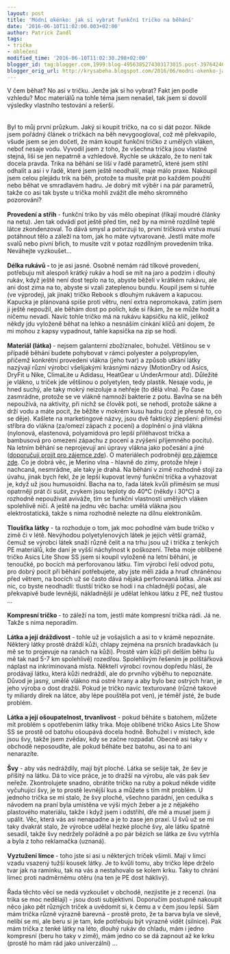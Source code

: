 ```yaml
---
layout: post
title: 'Módní okénko: jak si vybrat funkční tričko na běhání'
date: '2016-06-10T11:02:00.003+02:00'
author: Patrick Zandl
tags:
- trička
- oblečení
modified_time: '2016-06-10T11:02:30.298+02:00'
blogger_id: tag:blogger.com,1999:blog-4956385274303173015.post-3976424079807797454
blogger_orig_url: http://krysabeha.blogspot.com/2016/06/modni-okenko-jak-si-vybrat-funkcni.html
---
```


V čem běhat? No asi v tričku. Jenže jak si ho vybrat? Fakt jen podle vzhledu? Moc materiálů na tohle téma jsem nenašel, tak jsem si dovolil výsledky vlastního testování a rešerší.<br /><br /><a name='more'></a><br />Byl to můj první průzkum. Jaký si koupit tričko, na co si dát pozor. Nikde jsem pořádný článek o tričkách na běh nevygoogloval, což mě překvapilo, všude jsem se jen dočetl, že mám koupit funkční tričko z umělých vláken, neboť nesaje vodu. Vyvodil jsem z toho, že všechna trička jsou vlastně stejná, liší se jen nepatrně a vzhledově. Rychle se ukázalo, že to není tak docela pravda. Trika na běhání se liší v řadě parametrů, které jsem stihl odhalit a asi i v řadě, které jsem ještě neodhalil, maje málo praxe. Nakoupil jsem celou plejádu trik na běh, protože ta musíte prát po každém použití nebo běhat ve smradlavém hadru. Je dobrý mít výběr i na pár parametrů, takže co asi tak byste u trička mohli zvážit dle mého skromného pozorování?<br /><br /><b>Provedení a střih</b> - funkční triko by vás mělo obepínat (říkají moudré články na netu). Jen tak odvádí pot ještě před tím, než by na mírně rozdílně teplé látce zkondenzoval. To dává smysl a potvrzuji to, první tričková vrstva musí potáhnout tělo a záleží na tom, jak ho máte vytvarované. Jestli máte moře svalů nebo pivní břich, to musíte vzít v potaz rozdílným provedením trika. Neváhejte vyzkoušet...<br /><br /><b>Délka rukávů -&nbsp;</b>to je asi jasné. Osobně nemám rád tílkové provedení, potřebuju mít alespoň krátký rukáv a hodí se mít na jaro a podzim i dlouhý rukáv, když ještě není dost teplo na to, abyste běželi v krátkém rukávu, ale ani dost zima na to, abyste si vzali zateplenou bundu. Koupil jsem si tuhle (ve výprodeji, jak jinak) tričko Rebook s dlouhým rukávem a kapucou. Kapucka je plánovaná spíše proti větru, není extra nepromokavá, zatím jsem ji ještě nepoužil, ale běhám dost po polích, kde si říkám, že se může hodit a ničemu nevadí. Navíc tohle tričko má na rukávu kapsičku na klíč, jelikož někdy jdu vyloženě běhat na lehko a nesnáším cinkání klíčů ani dojem, že mi mohou z kapsy vypadnout, tahle kapsička na zip se hodí.<br /><br /><b>Materiál (látka) </b>- nejsem galanterní zbožíznalec, bohužel. Většinou se v případě běhání budete pohybovat v rámci polyester a polypropylen, přičemž konkrétní provedení vlákna (jeho tvar) a způsob utkání látky nazývají různí výrobci všelijakými krásnými názvy (MotionDry od Asics, DryFit u Nike, ClimaLite u Adidasu, HeatGear u UnderArmour atd). Důležité je vlákno, u triček jde většinou o polyetylen, tedy plastik. Nesaje vodu, je hned suchý, ale taky mokrý neizoluje a nehřeje (to dělá vlna). Po čase zasmrádne, protože se ve vlákně namnoží bakterie z potu. Bavlna se na běh nepoužívá, na aktivity, při nichž se člověk potí, se nehodí, protože sákne a drží vodu a máte pocit, že běžíte v mokrém kusu hadru (což je přesně to, co se děje). Kašlete na marketingové názvy, jsou dvě faktický zlepšení: příměsi stříbra do vlákna (za/omezí zápach z pocení) a doplnění o jiná vlákna (nylonová, elastenová, polyamidová pro lepší přiléhavost trička a bambusová pro omezení zápachu z pocení a zvýšení příjemného pocitu). Na letním běhání se neprojevují ani úpravy vlákna jako počesání a jiné (<a href="http://www.skolatextilu.cz/elearning/444/textilni-terminologie-zboziznalstvi/tkaniny/Nazvy-vzhledovych-uprav-tkanin.html">doporučuji projít pro zájemce zde</a>). O materiálech podrobněji <a href="http://www.modnipeklo.cz/2011/06/materialy-1-umela-vlakna/">pro zájemce zde</a>. Co je dobrá věc, je Merino vlna - hlavně do zimy, protože hřeje i nachcaná, nesmrádne, ale taky je drahá. Na běhání v zimě rozhodně stojí za úvahu, jinak bych řekl, že je lepší kupovat levný funkční trička a vyhazovat je, když už jsou humusoidní. Bacha na to, řada látek kvůli příměsím se musí opatrněji prát či sušit, zvykem jsou teploty do 40°C (někdy i 30°C) a rozhodně nepoužívat aviváže, tím se funkční vlastnosti umělých vláken spolehlivě ničí. A ještě na jednu věc bacha: umělá vlákna jsou elektrostatická, takže s nima rozhodně nelezte na dílnu elektronikům.<br /><b><br /></b><b>Tloušťka látky</b>&nbsp;- ta rozhoduje o tom, jak moc pohodlné vám bude tričko v zimě či v létě. Nevýhodou polyetylenových látek je jejich větší gramáž, čemuž se výrobci látek snaží různě čelit a na trhu jsou už i trička z tenkých PE materiálů, kde daní je vyšší náchylnost k poškození. Třeba moje oblíbené tričko Asics Lite Show SS jsem si koupil vyloženě na letní běhání, je tenoučké, po bocích má perforovanou látku. Tím výrobci řeší odvod potu, pro dobrý pocit při běhání potřebujete, aby jste měli záda a hruď chráněnou před větrem, na bocích už se často dává nějaká perforovaná látka. Jinak asi nic, co byste neodhadli: tlustší tričko se hodí i na chladnější počasí, ale překvapivě bude levnější, nákladnější je udělat lehkou látku z PE, než tlustou ...<br /><br /><b>Kompresní tričko </b>- to záleží na tom, jestli máte kompresní trička rádi. Já ne. Takže s nima neporadím.<br /><b><br /></b><b>Látka a její dráždivost</b> - tohle už je vošajslich a asi to v krámě nepoznáte. Některý látky prostě dráždí kůži, chlapy zejména na prsních bradavkách (u mě se to projevuje na ranách na kůži). Prostě vám kůži při delším běhu (u mě tak nad 5-7 km spolehlivě) rozedřou. Spolehlivým řešením je polštářková náplast na inkriminovaná místa. Někteří výrobci rovnou dopředu hlásí, že prodávají látku, která kůži nedráždí, ale do prvního výběhu to nepoznáte. Důvod je jasný, umělé vlákno má ostré hrany a aby bylo bez ostrých hran, je jeho výroba o dost dražší. Pokud je tričko navíc texturované (různé takové ty miliardy dírek na látce, aby lépe pouštěla pot ven), je téměř jisté, že bude problém.<br /><br /><b>Látka a její ošoupatelnost, trvanlivost</b> - pokud běháte s batohem, můžete mít problém s opotřebením látky trika. Moje oblíbené tričko Asics Lite Show SS se prostě od batohu ošoupává docela hodně. Bohužel i v místech, kde jsou švy, takže jsem zvědav, kdy se začne rozpadat. Obecně asi taky v obchodě neposoudíte, ale pokud běháte bez batohu, asi na to ani nenarazíte.<br /><br /><b>Švy</b> - aby vás nedráždily, mají být ploché. Látka se sešije tak, že šev je přišitý na látku. Dá to více práce, je to dražší na výrobu, ale vás pak šev neřeže. Zkontrolujete snadno, obrátíte tričko na ruby a pokud někde vidíte vyčuhující švy, je to prostě levnější kus a můžete s tím mít problém. U jednoho trička se mi stalo, že švy ploché, všechno parádní, jen cedulka s návodem na praní byla umístěna ve výši mých žeber a je z nějakého plastového materiálu, takže i když jsem i odstřihl, dře mě a musel jsem ji upálit. Věc, která vás asi nenapadne a je to zase jen praxí. U švů už se mi taky dvakrát stalo, že výrobce udělal hezké ploché švy, ale látku špatně sesadil, takže švy nedržely pořádně a po pár bězích se látka ze švu vytrhla a byla z toho reklamačka (uznaná).<br /><br /><b>Vyztužení límce </b>- toho jste si asi u některých triček všimli. Mají v límci vzadu vsazený tužší kousek látky. Je to kvůli tomu, aby tričko lépe drželo tvar jak na ramínku, tak na vás a nestahovalo se kolem krku. Taky to chrání límec proti nadměrnému otěru (na ten je PE dost háklivý).<br /><br />Řada těchto věcí se nedá vyzkoušet v obchodě, nezjistíte je z recenzí. (na trika se moc nedělají) - jsou dosti subjektivní. Doporučím postupně nakoupit něco jako pět různých triček a uvědomit si, k čemu a v čem jsou lepší. Sám mám trička různě výrazně barevná - prostě proto, že ta barva byla ve slevě, nelíbí se mi, ale beru si je tam, kde potřebuju být výrazně vidět (silnice). Pak mám trička z tenké látky na léto, dlouhý rukáv do chladu, mám i jedno kompresní (beru ho taky v zimě), mám jedno co se dá zapnout až ke krku (prostě ho mám rád jako univerzální) ...